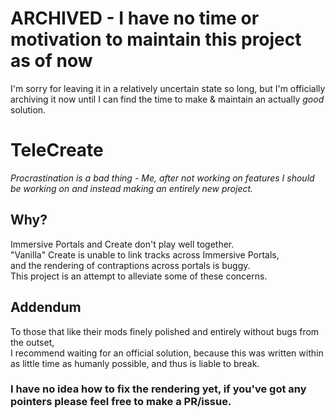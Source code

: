 # ARCHIVED - I have no time or motivation to maintain this project as of now
I'm sorry for leaving it in a relatively uncertain state so long, but I'm officially archiving it now until I can find the time to make & maintain an actually *good* solution.

# TeleCreate
*Procrastination is a bad thing - Me, after not working on features I should be working on and instead making an entirely new project.*

## Why?
Immersive Portals and Create don't play well together. \
"Vanilla" Create is unable to link tracks across Immersive Portals, \
and the rendering of contraptions across portals is buggy. \
This project is an attempt to alleviate some of these concerns.

## Addendum
To those that like their mods finely polished and entirely without bugs from the outset, \
I recommend waiting for an official solution, because this was written within as little time as humanly possible, and thus is liable to break.

### I have no idea how to fix the rendering yet, if you've got any pointers please feel free to make a PR/issue.
